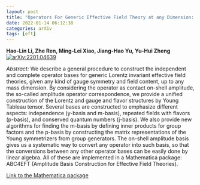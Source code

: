 ```yaml
---
layout: post
title: "Operators For Generic Effective Field Theory at any Dimension: On-shell Amplitude Basis Construction"
date: 2022-01-14 06:12:38
categories: arXiv
tags: [eft]
---
```


**Hao-Lin Li, Zhe Ren, Ming-Lei Xiao, Jiang-Hao Yu, Yu-Hui Zheng**
[![arXiv:2201.04639](https://img.shields.io/badge/arXiv-2201.04639-00ff00)](https://arxiv.org/abs/2201.04639)

*Abstract:*
We describe a general procedure to construct the independent and complete operator bases for generic Lorentz invariant effective field theories, given any kind of gauge symmetry and field content, up to any mass dimension. By considering the operator as contact on-shell amplitude, the so-called amplitude operator correspondence, we provide a unified construction of the Lorentz and gauge and flavor structures by Young Tableau tensor. Several bases are constructed to emphasize different aspects: independence (y-basis and m-basis), repeated fields with flavors (p-basis), and conserved quantum numbers (j-basis). We also provide new algorithms for finding the m-basis by defining inner products for group factors and the p-basis by constructing the matrix representations of the Young symmetrizers from group generators. The on-shell amplitude basis gives us a systematic way to convert any operator into such basis, so that the conversions between any other operator bases can be easily done by linear algebra. All of these are implemented in a Mathematica package: ABC4EFT (Amplitude Basis Construction for Effective Field Theories).

[Link to the Mathematica package](ttps://abc4eft.hepforge.org)
